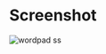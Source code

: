 # Screenshot
![wordpad ss](https://github.com/HuseynGPT/WinForm-WordPad-Task/assets/131697602/38992a0a-bd0e-424d-a5d3-b4e15e2d6bb2)
